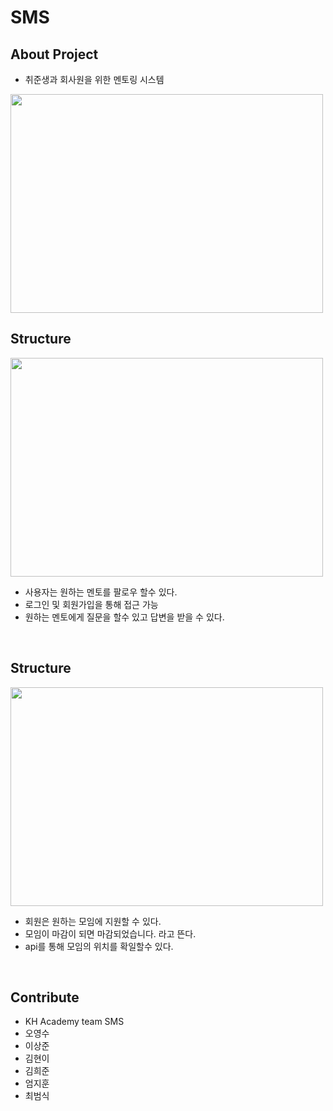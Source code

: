 # SMS

## About Project
- 취준생과 회사원을 위한 멘토링 시스템
<img src="/images/pic1.png" style="width: 500px; height: 350px" />
<br />

## Structure

<img src="/images/pic2.png" style="width: 500px; height: 350px" />

- 사용자는 원하는 멘토를 팔로우 할수 있다.
- 로그인 및 회원가입을 통해 접근 가능
- 원하는 멘토에게 질문을 할수 있고 답변을 받을 수 있다.

<br />

## Structure

<img src="/images/pic3.png" style="width: 500px; height: 350px" />

- 회원은 원하는 모임에 지원할 수 있다.
- 모임이 마감이 되면 마감되었습니다. 라고 뜬다.
- api를 통해 모임의 위치를 확일할수 있다.

<br />


## Contribute
- KH Academy team SMS
- 오영수
- 이상준
- 김현이
- 김희준
- 엄지훈
- 최범식


[report]: <https://github.com/youngsoo23/SMS-Social-Mentoring-Service-/tree/master/sms>

